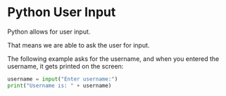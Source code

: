 # Python User Input

Python allows for user input.

That means we are able to ask the user for input.

The following example asks for the username, and when you entered the username, it gets printed on the screen:

```py
username = input("Enter username:")
print("Username is: " + username)
```
